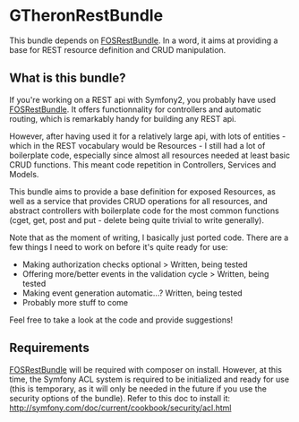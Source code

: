 # GTheronRestBundle

This bundle depends on [FOSRestBundle](https://github.com/FriendsOfSymfony/FOSRestBundle). In a word, it aims at providing a base for REST resource definition and CRUD manipulation.

## What is this bundle?

If you're working on a REST api with Symfony2, you probably have used [FOSRestBundle](https://github.com/FriendsOfSymfony/FOSRestBundle). It offers functionnality for controllers and automatic routing, which is remarkably handy for building any REST api.

However, after having used it for a relatively large api, with lots of entities - which in the REST vocabulary would be Resources - I still had a lot of boilerplate code, especially since almost all resources needed at least basic CRUD functions.
This meant code repetition in Controllers, Services and Models.

This bundle aims to provide a base definition for exposed Resources, as well as a service that provides CRUD operations for all resources, and abstract controllers with boilerplate code for the most common functions (cget, get, post and put - delete being quite trivial to write generally).

Note that as the moment of writing, I basically just ported code. There are a few things I need to work on before it's quite ready for use:
* Making authorization checks optional > Written, being tested
* Offering more/better events in the validation cycle > Written, being tested
* Making event generation automatic...? Written, being tested
* Probably more stuff to come

Feel free to take a look at the code and provide suggestions!

## Requirements

[FOSRestBundle](https://github.com/FriendsOfSymfony/FOSRestBundle) will be required with composer on install.
However, at this time, the Symfony ACL system is required to be initialized and ready for use (this is temporary, as it will only be needed in the future if you use the security options of the bundle).
Refer to this doc to install it: http://symfony.com/doc/current/cookbook/security/acl.html
